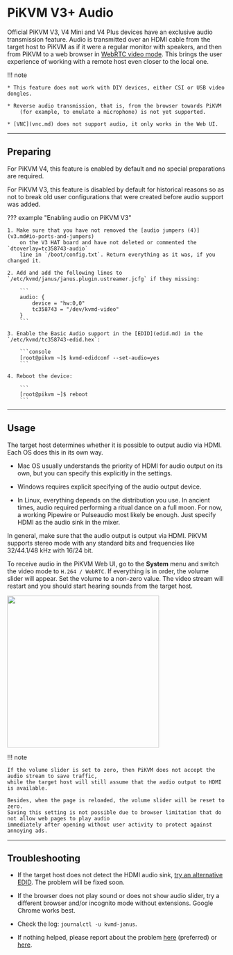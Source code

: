 # PiKVM V3+ Audio

Official PiKVM V3, V4 Mini and V4 Plus devices have an exclusive audio transmission feature.
Audio is transmitted over an HDMI cable from the target host to PiKVM as if it were a regular monitor
with speakers, and then from PiKVM to a web browser in [WebRTC video mode](webrtc.md).
This brings the user experience of working with a remote host even closer to the local one.

!!! note

    * This feature does not work with DIY devices, either CSI or USB video dongles.

    * Reverse audio transmission, that is, from the browser towards PiKVM
        (for example, to emulate a microphone) is not yet supported.

    * [VNC](vnc.md) does not support audio, it only works in the Web UI.


-----
## Preparing

For PiKVM V4, this feature is enabled by default and no special preparations are required.

For PiKVM V3, this feature is disabled by default for historical reasons so as not to break
old user configurations that were created before audio support was added.

??? example "Enabling audio on PiKVM V3"

    1. Make sure that you have not removed the [audio jumpers (4)](v3.md#io-ports-and-jumpers)
        on the V3 HAT board and have not deleted or commented the `dtoverlay=tc358743-audio`
        line in `/boot/config.txt`. Return everything as it was, if you changed it.

    2. Add and add the following lines to `/etc/kvmd/janus/janus.plugin.ustreamer.jcfg` if they missing:

        ```
        audio: {
            device = "hw:0,0"
            tc358743 = "/dev/kvmd-video"
        }
        ```

    3. Enable the Basic Audio support in the [EDID](edid.md) in the `/etc/kvmd/tc358743-edid.hex`:

        ```console
        [root@pikvm ~]$ kvmd-edidconf --set-audio=yes
        ```

    4. Reboot the device:

        ```
        [root@pikvm ~]$ reboot
        ```


-----
## Usage

The target host determines whether it is possible to output audio via HDMI. Each OS does this in its own way.

* Mac OS usually understands the priority of HDMI for audio output on its own,
    but you can specify this explicitly in the settings.

* Windows requires explicit specifying of the audio output device.

* In Linux, everything depends on the distribution you use. In ancient times, audio required performing
    a ritual dance on a full moon. For now, a working Pipewire or Pulseaudio most likely be enough.
    Just specify HDMI as the audio sink in the mixer.

In general, make sure that the audio output is output via HDMI.
PiKVM supports stereo mode with any standard bits and frequencies like 32/44.1/48 kHz with 16/24 bit.

To receive audio in the PiKVM Web UI, go to the **System** menu and switch the video mode to `H.264 / WebRTC`.
If everything is in order, the volume slider will appear. Set the volume to a non-zero value.
The video stream will restart and you should start hearing sounds from the target host.

<img src="menu.png" width="350"/>

!!! note

    If the volume slider is set to zero, then PiKVM does not accept the audio stream to save traffic,
    while the target host will still assume that the audio output to HDMI is available.

    Besides, when the page is reloaded, the volume slider will be reset to zero.
    Saving this setting is not possible due to browser limitation that do not allow web pages to play audio
    immediately after opening without user activity to protect against annoying ads.


-----
## Troubleshooting

* If the target host does not detect the HDMI audio sink,
    [try an alternative EDID](https://github.com/pikvm/pikvm/issues/764).
    The problem will be fixed soon.

* If the browser does not play sound or does not show audio slider, try a different browser
    and/or incognito mode without extensions. Google Chrome works best.

* Check the log: `journalctl -u kvmd-janus`.

* If nothing helped, please report about the problem [here](https://discord.gg/bpmXfz5) (preferred)
    or [here](https://github.com/pikvm/pikvm/issues).

